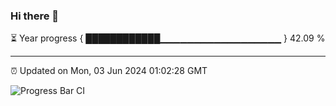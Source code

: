 ### Hi there 👋

⏳ Year progress { ████████████▁▁▁▁▁▁▁▁▁▁▁▁▁▁▁▁▁▁ } 42.09 %

---

⏰ Updated on Mon, 03 Jun 2024 01:02:28 GMT

![Progress Bar CI](https://github.com/JuvenileQ/Progress-Bar-CI/workflows/main/badge.svg)
